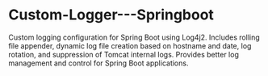 # Custom-Logger---Springboot
Custom logging configuration for Spring Boot using Log4j2. Includes rolling file appender, dynamic log file creation based on hostname and date, log rotation, and suppression of Tomcat internal logs. Provides better log management and control for Spring Boot applications.
